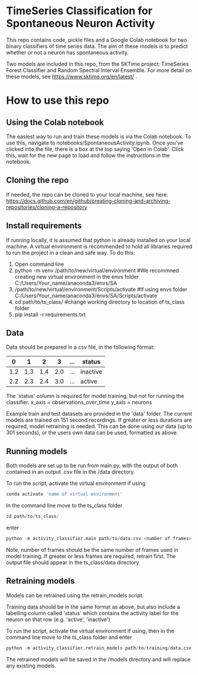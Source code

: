 # TimeSeries Classification for Spontaneous Neuron Activity

This repo contains code, pickle files and a Google Colab notebook for two binary classifiers of time series data. The aim of these models is to predict whether or not a neuron has spontaneous activity.

Two models are included in this repo, from the SKTime project: TimeSeries Forest Classifier and Random Spectral Interval Ensemble. For more detail on these models, see  https://www.sktime.org/en/latest/ .

# How to use this repo

## Using the Colab notebook
The easiest way to run and train these models is via the Colab notebook. To use this, navigate to notebooks/SpontaneousActivity.ipynb. Once you've clicked into the file, there is a box at the top saying 'Open in Colab'. Click this, wait for the new page to load and follow the instructions in the notebook.

## Cloning the repo
If needed, the repo can be cloned to your local machine, see here: https://docs.github.com/en/github/creating-cloning-and-archiving-repositories/cloning-a-repository


## Install requirements
If running locally, it is assumed that python is already installed on your local machine. A virtual environment is recommended to hold all libraries required to run the project in a clean and safe way. To do this:
1. Open command line
2. python -m venv /path/to/new/virtual/environment    #We recommned creating new virtual environment in the envs folder C:/Users/Your_name/anaconda3/envs/SA
4. /path/to/new/virtual/environment/Scripts/activate   #If using envs folder C:/Users/Your_name/anaconda3/envs/SA/Scripts/activate
5. cd path/to/ts_class/   #change working directory to location of ts_class folder
7. pip install -r requirements.txt


## Data
Data should be prepared in a csv file, in the following format:

0 | 1 | 2 | 3 | ... | status
--|---|---|---|-----|-------
1.2|1.3|1.4|2.0| ... | inactive
2.2|2.3|2.4|3.0| ... | active

The 'status' column is required for model training, but not for running the classifier.
x_axis = observations_over_time
y_axis = neurons

Example train and test datasets are provided in the 'data' folder. The current models are trained on 151 second recordings. If greater or less durations are required, model retraining is needed. This can be done using our data (up to 301 seconds), or the users own data can be used, formatted as above.

## Running models
Both models are set up to be run from main.py, with the output of both contained in an output .csv file in the /data directory.

To run the script, activate the virtual environment if using
```python
conda activate 'name of virtual environment'
```
In the command line move to the ts_class folder 
```python
cd path/to/ts_class/
```
enter
 ```python
 python -m activity_classifier.main path/to/data.csv <number of frames>
 ```
 Note, number of frames should be the same number of frames used in model training. If greater or less frames are required, retrain first.
 The output file should appear in the ts_class/data directory
 
 
 ## Retraining models
 Models can be retrained using the retrain_models script.
 
 Training data should be in the same format as above, but also include a labelling column called 'status' which contains the activity label for the neuron on that row (e.g. 'active', 'inactive')
 
 To run the script, activate the virtual environment if using, then in the command line move to the ts_class folder and enter
 ```python
 python -m activity_classifier.retrain_models path/to/training/data.csv <recording duration> <recording sampling rate>
 ```
 
 The retrained models will be saved in the /models directory and will replace any existing models.
 
 
 



